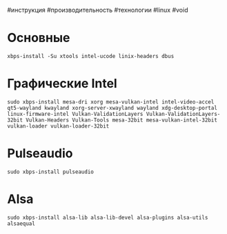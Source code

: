 #инструкция #производительность #технологии #linux #void 
# Основные
```
xbps-install -Su xtools intel-ucode linix-headers dbus
```
# Графические Intel
```
sudo xbps-install mesa-dri xorg mesa-vulkan-intel intel-video-accel qt5-wayland kwayland xorg-server-xwayland wayland xdg-desktop-portal linux-firmware-intel Vulkan-ValidationLayers Vulkan-ValidationLayers-32bit Vulkan-Headers Vulkan-Tools mesa-32bit mesa-vulkan-intel-32bit vulkan-loader vulkan-loader-32bit
```
# Pulseaudio
```
sudo xbps-install pulseaudio
```
# Alsa
```
sudo xbps-install alsa-lib alsa-lib-devel alsa-plugins alsa-utils alsaequal
```